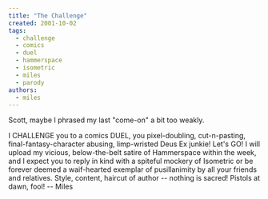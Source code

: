 ```yaml
---
title: "The Challenge"
created: 2001-10-02
tags: 
  - challenge
  - comics
  - duel
  - hammerspace
  - isometric
  - miles
  - parody
authors: 
  - miles
---
```


Scott, maybe I phrased my last "come-on" a bit too weakly.

I CHALLENGE you to a comics DUEL, you pixel-doubling, cut-n-pasting, final-fantasy-character abusing, limp-wristed Deus Ex junkie! Let's GO! I will upload my vicious, below-the-belt satire of Hammerspace within the week, and I expect you to reply in kind with a spiteful mockery of Isometric or be forever deemed a waif-hearted exemplar of pusillanimity by all your friends and relatives. Style, content, haircut of author -- nothing is sacred! Pistols at dawn, fool! -- Miles

